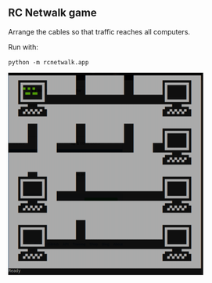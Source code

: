 ## RC Netwalk game

Arrange the cables so that traffic reaches all computers.


Run with:

    python -m rcnetwalk.app


![](screenshot.png)
